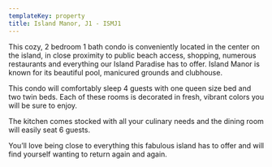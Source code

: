 ```yaml
---
templateKey: property
title: Island Manor, J1 - ISMJ1
---
```

This cozy, 2 bedroom 1 bath condo is conveniently located in the center on the island, in close proximity to public beach access, shopping, numerous restaurants and everything our Island Paradise has to offer. Island Manor is known for its beautiful pool, manicured grounds and clubhouse.

This condo will comfortably sleep 4 guests with one queen size bed and two twin beds. Each of these rooms is decorated in fresh, vibrant colors you will be sure to enjoy.

The kitchen comes stocked with all your culinary needs and the dining room will easily seat 6 guests.

You’ll love being close to everything this fabulous island has to offer and will find yourself wanting to return again and again.
